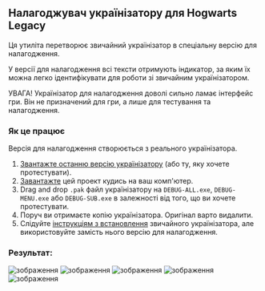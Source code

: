 ## Налагоджувач українізатору для Hogwarts Legacy

Ця утиліта перетворює звичайний українізатор в спеціальну версію для налагодження.

У версії для налагодження всі тексти отримують індикатор, за яким їх можна легко ідентифікувати для роботи зі звичайним українізатором.

УВАГА! Українізатор для налагодження доволі сильно ламає інтерфейс гри. Він не призначений для гри, а лише для тестування та налагодження.

### Як це працює
Версія для налагодження створюється з реального українізатора.

1. [Звантажте останню версію українізатору](https://drive.google.com/drive/folders/1d3QYrhsNbNMQbDcDqw4ud9Jq-dgbIswu) (або ту, яку хочете протестувати).
1. [Завантажте](https://github.com/cawa-93/HWL-uk-pak-debugger/archive/refs/heads/main.zip) цей проект кудись на ваш комп'ютер.
2. Drag and drop `.pak` файл українізатору на `DEBUG-ALL.exe`, `DEBUG-MENU.exe` або `DEBUG-SUB.exe` в залежності від того, що ви хочете протестувати.
3. Поруч ви отримаєте копію українізатора. Оригінал варто видалити.
4. Слідуйте [інструкціям з встановлення](https://drive.google.com/file/d/1lzewIcuX1bHtKqSEBj7GlEizc_19apYQ/view) звичайного українізатора, але використовуйте замість нього версію для налагодження.


### Результат:
![зображення](https://user-images.githubusercontent.com/1662812/220756636-ddc430d3-9ee3-4b48-a70e-ce8935c4fad8.png)
![зображення](https://user-images.githubusercontent.com/1662812/220756654-37353705-a92f-4133-aca5-a36596ad713f.png)
![зображення](https://user-images.githubusercontent.com/1662812/220756670-36c2144f-3de7-4a72-84c4-d54e157a6fc1.png)
![зображення](https://user-images.githubusercontent.com/1662812/220756695-0cd59264-d6d3-4a45-a93a-036394ba0461.png)
![зображення](https://user-images.githubusercontent.com/1662812/220756712-0b0f3ae7-2834-4ffd-9b58-a1771fdecba7.png)
